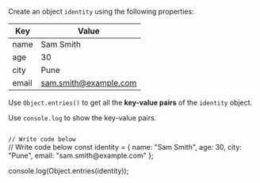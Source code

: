 Create an object `identity`
using the following properties:

| Key      | Value                 |
|----------|---------------------- |
| name     | Sam Smith             |
| age      | 30                    |
| city     | Pune                  |
| email    | sam.smith@example.com |

Use `Object.entries()` to
get all the **key-value pairs**
of the `identity` object.

Use `console.log` to show the
key-value pairs.

<codeblock language="javascript" type="exercise" testMode="fixedInput">
<code>
// Write code below
</code>

<solution>
// Write code below
const identity = {
  name: "Sam Smith",
  age: 30,
  city: "Pune",
  email: "sam.smith@example.com"
};

console.log(Object.entries(identity));
</solution>
</codeblock>